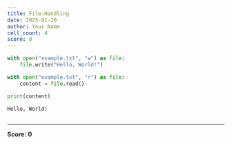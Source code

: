```yaml
---
title: File-Handling
date: 2025-01-20
author: Your Name
cell_count: 4
score: 0
---
```


```python
with open("example.txt", "w") as file:
    file.write("Hello, World!")
```


```python
with open("example.txt", "r") as file:
    content = file.read()
```


```python
print(content)
```

    Hello, World!



```python

```


---
**Score: 0**
